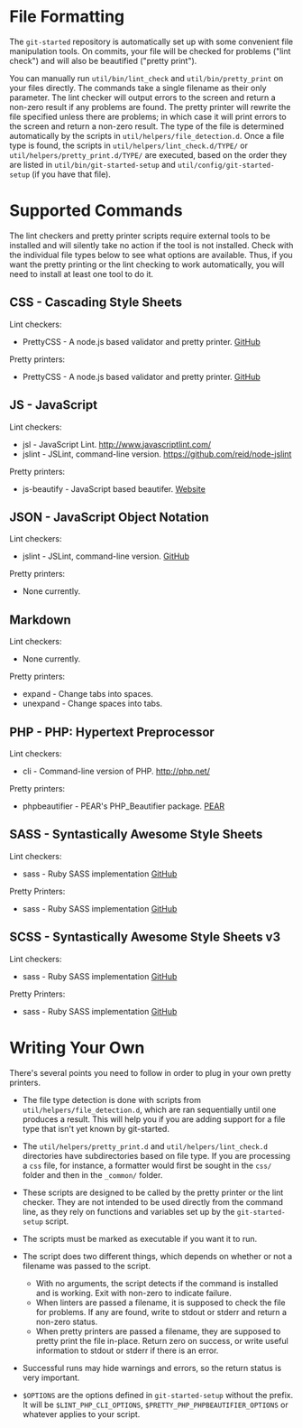 File Formatting
===============

The `git-started` repository is automatically set up with some convenient file manipulation tools.  On commits, your file will be checked for problems ("lint check") and will also be beautified ("pretty print").

You can manually run `util/bin/lint_check` and `util/bin/pretty_print` on your files directly.  The commands take a single filename as their only parameter.  The lint checker will output errors to the screen and return a non-zero result if any problems are found.  The pretty printer will rewrite the file specified unless there are problems; in which case it will print errors to the screen and return a non-zero result.  The type of the file is determined automatically by the scripts in `util/helpers/file_detection.d`.  Once a file type is found, the scripts in `util/helpers/lint_check.d/TYPE/` or `util/helpers/pretty_print.d/TYPE/` are executed, based on the order they are listed in `util/bin/git-started-setup` and `util/config/git-started-setup` (if you have that file).

Supported Commands
==================

The lint checkers and pretty printer scripts require external tools to be installed and will silently take no action if the tool is not installed.  Check with the individual file types below to see what options are available.  Thus, if you want the pretty printing or the lint checking to work automatically, you will need to install at least one tool to do it.


CSS - Cascading Style Sheets
----------------------------

Lint checkers:

* PrettyCSS - A node.js based validator and pretty printer.  [GitHub](https://github.com/fidian/PrettyCSS)

Pretty printers:

* PrettyCSS - A node.js based validator and pretty printer.  [GitHub](https://github.com/fidian/PrettyCSS)


JS - JavaScript
---------------

Lint checkers:

* jsl - JavaScript Lint.  http://www.javascriptlint.com/
* jslint - JSLint, command-line version.  https://github.com/reid/node-jslint

Pretty printers:

* js-beautify - JavaScript based beautifer.  [Website](http://jsbeautifier.org/)


JSON - JavaScript Object Notation
---------------------------------

Lint checkers:

* jslint - JSLint, command-line version.  [GitHub](https://github.com/reid/node-jslint)

Pretty printers:

* None currently.


Markdown
--------

Lint checkers:

* None currently.

Pretty printers:

* expand - Change tabs into spaces.
* unexpand - Change spaces into tabs.


PHP - PHP: Hypertext Preprocessor
---------------------------------

Lint checkers:

* cli - Command-line version of PHP.  http://php.net/

Pretty printers:

* phpbeautifier - PEAR's PHP_Beautifier package.  [PEAR](http://pear.php.net/package/PHP_Beautifier)


SASS - Syntastically Awesome Style Sheets
-----------------------------------------

Lint checkers:

* sass - Ruby SASS implementation [GitHub](https://github.com/nex3/sass)

Pretty Printers:

* sass - Ruby SASS implementation [GitHub](https://github.com/nex3/sass)


SCSS - Syntastically Awesome Style Sheets v3
--------------------------------------------

Lint checkers:

* sass - Ruby SASS implementation [GitHub](https://github.com/nex3/sass)

Pretty Printers:

* sass - Ruby SASS implementation [GitHub](https://github.com/nex3/sass)


Writing Your Own
================

There's several points you need to follow in order to plug in your own pretty printers.

* The file type detection is done with scripts from `util/helpers/file_detection.d`, which are ran sequentially until one produces a result.  This will help you if you are adding support for a file type that isn't yet known by git-started.

* The `util/helpers/pretty_print.d` and `util/helpers/lint_check.d` directories have subdirectories based on file type.  If you are processing a `css` file, for instance, a formatter would first be sought in the `css/` folder and then in the `_common/` folder.

* These scripts are designed to be called by the pretty printer or the lint checker.  They are not intended to be used directly from the command line, as they rely on functions and variables set up by the `git-started-setup` script.

* The scripts must be marked as executable if you want it to run.

* The script does two different things, which depends on whether or not a filename was passed to the script.
    * With no arguments, the script detects if the command is installed and is working.  Exit with non-zero to indicate failure.
    * When linters are passed a filename, it is supposed to check the file for problems.  If any are found, write to stdout or stderr and return a non-zero status.
    * When pretty printers are passed a filename, they are supposed to pretty print the file in-place.  Return zero on success, or write useful information to stdout or stderr if there is an error.

* Successful runs may hide warnings and errors, so the return status is very important.

* `$OPTIONS` are the options defined in `git-started-setup` without the prefix.  It will be `$LINT_PHP_CLI_OPTIONS`, `$PRETTY_PHP_PHPBEAUTIFIER_OPTIONS` or whatever applies to your script.

